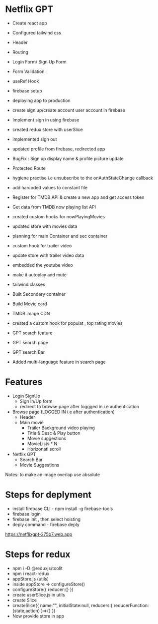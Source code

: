 # Netflix GPT

- Create react app
- Configured tailwind css

- Header
- Routing
- Login Form/ Sign Up Form
- Form Validation
- useRef Hook
- firebase setup
- deploying app to production
- create sign up/create account user account in firebase
- Implement sign in using firebase
- created redux store with userSlice
- implemented sign out
- updated profile from firebase, redirected app
- BugFix : Sign up display name & profile picture update
- Protected Route
- hygiene practise i.e unsubscribe to the onAuthStateChange callback
- add harcoded values to constant file
- Register for TMDB API & create a new app and get access token
- Get data from TMDB now playing list API
- created custom hooks for nowPlayingMovies
- updated store with movies data
- planning for main Container and sec container
- custom hook for trailer video
- update store with trailer video data
- embedded the youtube video
- make it autoplay and mute
- tailwind classes
- Built Secondary container
- Build Movie card
- TMDB image CDN
- created a custom hook for populat , top rating movies
- GPT search feature
- GPT search page
- GPT search Bar
- Added multi-language feature in search page

# Features

- Login SignUp
  - Sign In/Up form
  - redirect to browse page after loggged in i.e authentication
- Browse page (LOGGED IN i.e after authentication)
  - Header
  - Main movie
    - Trailer Background video playing
    - Title & Desc & Play button
    - Movie suggestions
    - MovieLists \* N
    - Horizonatl scroll
- Netflix GPT
  - Search Bar
  - Movie Suggestions

Notes: to make an image overlap use absolute

# Steps for deplyment

- install firebase CLI - npm install -g firebase-tools
- firebase login
- firebase init , then select hoisting
- deply command - firebase deply

https://netflixgpt-275b7.web.app

# Steps for redux

- npm i -D @reduxjs/toolit
- npm i react-redux
- appStore.js (utils)
- inside appStore => configureStore()
- configureStore({
  reducer:{}
  })
- create userSlice.js in utils
- create Slice
- createSlice({
  name:"",
  initialState:null,
  reducers:{
  reducerFunction:(state,action)
  }=>{}
  })
- Now provide store in app
